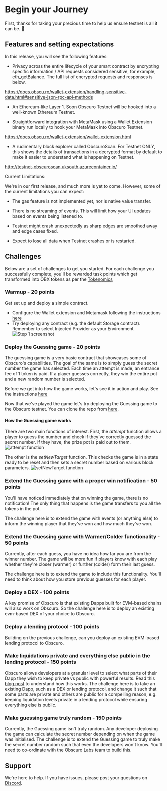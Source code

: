 # Begin your Journey

First, thanks for taking your precious time to help us ensure testnet is all it can be. 🙏 

## Features and setting expectations

In this release, you will see the following features:

- Privacy across the entire lifecycle of your smart contract by encrypting specific information / API requests considered sensitive, for example, eth_getBalance. The full list of encrypted requests and responses is below.

https://docs.obscu.ro/wallet-extension/handling-sensitive-data.html#sensitive-json-rpc-api-methods

* An Ethereum-like Layer 1. Soon Obscuro Testnet will be hooked into a well-known Ethereum Testnet.

* Straightforward integration with MetaMask using a Wallet Extension binary run locally to hook your MetaMask into Obscuro Testnet.

https://docs.obscu.ro/wallet-extension/wallet-extension.html

* A rudimentary block explorer called ObscuroScan. For Testnet ONLY, this shows the details of transactions in a decrypted format by default to make it easier to understand what is happening on Testnet.

http://testnet-obscuroscan.uksouth.azurecontainer.io/ 

Current Limitations:

We're in our first release, and much more is yet to come. However, some of the current limitations you can expect:

* The gas feature is not implemented yet, nor is native value transfer.

* There is no streaming of events. This will limit how your UI updates based on events being listened to.

* Testnet might crash unexpectedly as sharp edges are smoothed away and edge cases fixed.

* Expect to lose all data when Testnet crashes or is restarted. 

## Challenges

Below are a set of challenges to get you started. For each challenge you successfully complete, you'll be rewarded task points which get transformed into OBX tokens as per the [Tokenomics](https://github.com/obscuronet/obscuro-project/wiki/Tokenomics)

### Warmup - 20 points
Get set up and deploy a simple contract.
* Configure the Wallet extension and Metamask following the instructions [here](https://docs.obscu.ro/wallet-extension/wallet-extension.html)
* Try deploying any contract (e.g. the default Storage contract). Remember to select Injected Provider as your Environment ![Step 1 screenshot](https://images.tango.us/public/screenshot_017a4a1c-b655-4eda-8c6e-7a298e1faa70.png?crop=focalpoint&fit=crop&fp-x=0.0945&fp-y=0.1827&fp-z=2.5115&w=1200&mark-w=0.2&mark-pad=0&mark64=aHR0cHM6Ly9pbWFnZXMudGFuZ28udXMvc3RhdGljL21hZGUtd2l0aC10YW5nby13YXRlcm1hcmsucG5n&ar=2027%3A1103)

### Deploy the Guessing game - 20 points
The guessing game is a very basic contract that showcases some of Obscuro's capabilities. The goal of the same is to simply guess the secret number the game has selected. Each time an attempt is made, an entrance fee of 1 token is paid. If a player guesses correctly, they win the entire pot and a new random number is selected.

Before we get into how the game works, let's see it in action and play. See the instructions [here](https://docs.obscu.ro/testnet/example-dapps.html)

Now that we've played the game let's try deploying the Guessing game to the Obscuro testnet. You can clone the repo from [here](https://github.com/obscuronet/number-guessing-game). 

#### How the Guessing game works
There are two main functions of interest. First, the *attempt* function allows a player to guess the number and check if they've correctly guessed the secret number. If they have, the prize pot is paid out to them.
![attempt function](../../assets/images/guessing.png)

The other is the *setNewTarget* function. This checks the game is in a state ready to be reset and then sets a secret number based on various block parameters.
![setNewTarget function](../../assets/images/setnewtarget.png)

### Extend the Guessing game with a proper win notification - 50 points
You'll have noticed immediately that on winning the game, there is no notification! The only thing that happens is the game transfers to you all the tokens in the pot. 

The challenge here is to extend the game with events (or anything else) to inform the winning player that they've won and how much they've won. 

### Extend the Guessing game with Warmer/Colder functionality - 50 points
Currently, after each guess, you have no idea how far you are from the winner number. The game will be more fun if players know with each play whether they're closer (warmer) or further (colder) form their last guess.

The challenge here is to extend the game to include this functionality. You'll need to think about how you store previous guesses for each player.

### Deploy a DEX - 100 points
A key promise of Obscuro is that existing Dapps built for EVM-based chains will also work on Obscuro. So the challenge here is to deploy an existing evm-based DEX of your choice to Obscuro.

### Deploy a lending protocol - 100 points
Building on the previous challenge, can you deploy an existing EVM-based lending protocol to Obscuro.

### Make liquidations private and everything else public in the lending protocol - 150 points
Obscuro allows developers at a granular level to select what parts of their Dapp they wish to keep private vs public with powerful results. Read this [blog post](https://medium.com/obscuro-labs/the-obscuro-experience-26d1697a5378) to understand how this works. The challenge here is to take an existing Dapp, such as a DEX or lending protocol, and change it such that some parts are private and others are public for a compelling reason, e.g. keeping liquidation levels private in a lending protocol while ensuring everything else is public.

### Make guessing game truly random - 150 points
Currently, the Guessing game isn't truly random. Any developer deploying the game can calculate the secret number depending on when the game was initialised. The challenge is to extend the Guessing game to truly make the secret number random such that even the developers won't know. You'll need to co-ordinate with the Obscuro Labs team to build this. 

## Support

We're here to help. If you have issues, please post your questions on [Discord](https://discord.gg/obscuro).